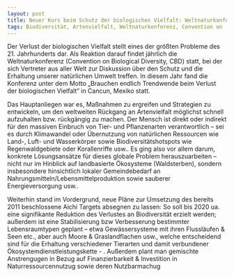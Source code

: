 ```yaml
---
layout: post
title: Neuer Kurs beim Schutz der biologischen Vielfalt: Weltnaturkonferenz fordert Trendwende
tags: Biodiversität, Artenvielfalt, Weltnaturkonferenz, Convention on
---
```




Der Verlust der biologischen Vielfalt stellt eines der größten Probleme des 21. Jahrhunderts dar. Als Reaktion darauf findet jährlich die Weltnaturkonferenz (Convention on Biological Diversity, CBD) statt, bei der sich Vertreter aus aller Welt zur Diskussion über den Schutz und die Erhaltung unserer natürlichen Umwelt treffen. In diesem Jahr fand die Konferenz unter dem Motto „Brauchen endlich Trendwende beim Verlust der biologischen Vielfalt“ in Cancun, Mexiko statt.

Das Hauptanliegen war es, Maßnahmen zu ergreifen und Strategien zu entwickeln, um den weltweiten Rückgang an Artenvielfalt möglichst schnell aufzuhalten bzw. rückgängig zu machen. Der Mensch ist direkt oder indirekt für den massiven Einbruch von Tier- und Pflanzenarten verantwortlich – sei es durch Klimawandel oder Übernutzung von natürlichen Ressourcen wie Land-, Luft- und Wasserkörper sowie Biodiversitätshotspots wie Regenwaldgebiete oder Korallenriffe usw.. Es ging also vor allem darum, konkrete Lösungsansätze für dieses globale Problem herauszuarbeiten – nicht nur im Hinblick auf landbasierte Ökosysteme (Waldsterben), sondern insbesondere hinsichtlich lokaler Gemeindebedarf an Nahrungsmitteln/Lebensmittelproduktion sowie sauberer Energieversorgung usw..

Weiterhin stand im Vordergrund, neue Pläne zur Umsetzung des bereits 2011 beschlossene Aichi Targets absegnen zu lassen: So soll bis 2020 ua. eine signifikante Reduktion des Verlustes an Biodiversität erzielt werden; außerdem ist eine Stabilisierung bzw Verbesserung bestimmter Lebensraumtypen geplant – etwa Gewässersysteme mit ihren Flussläufen & Seen etc., aber auch Moore & Graslandflachen usw., welche entscheidend sind für die Erhaltung verschiedener Tierarten und damit verbundener Ökosystemdienstleistungskette - . Außerdem plant man gemischte Anstrengugen in Bezug auf Finanzierbarkeit & Investition in Naturressourcennutzug sowie deren Nutzbarmachug

